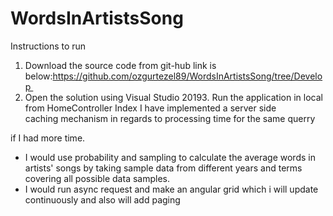# WordsInArtistsSong
Instructions to run
1. Download the source code from git-hub link is below:https://github.com/ozgurtezel89/WordsInArtistsSong/tree/Develop 
2. Open the solution using Visual Studio 20193. 
Run the application in local from HomeController Index
I have implemented a server side caching mechanism in regards to processing time for the same querry

if I had more time.
- I would use probability and sampling to calculate the average words in artists' songs 
by taking sample data from different years and terms covering all possible data samples.
- I would run async request and make an angular grid which i will update continuously and also will add paging
